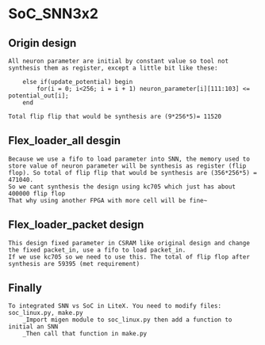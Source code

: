 # SoC_SNN3x2

## Origin design

    All neuron parameter are initial by constant value so tool not synthesis them as register, except a little bit like these:
```Shell
    else if(update_potential) begin
        for(i = 0; i<256; i = i + 1) neuron_parameter[i][111:103] <= potential_out[i];
    end
```
    Total flip flip that would be synthesis are (9*256*5)= 11520

## Flex_loader_all desgin

    Because we use a fifo to load parameter into SNN, the memory used to store value of neuron parameter will be synthesis as register (flip flop). So total of flip flip that would be synthesis are (356*256*5) = 471040. 
    So we cant synthesis the design using kc705 which just has about 400000 flip flop
    That why using another FPGA with more cell will be fine~ 

## Flex_loader_packet design

    This design fixed parameter in CSRAM like original design and change the fixed packet_in, use a fifo to load packet_in.
    If we use kc705 so we need to use this. The total of flip flop after synthesis are 59395 (met requirement)


## Finally

    To integrated SNN vs SoC in LiteX. You need to modify files: soc_linux.py, make.py
        _Import migen module to soc_linux.py then add a function to initial an SNN
        _Then call that function in make.py

